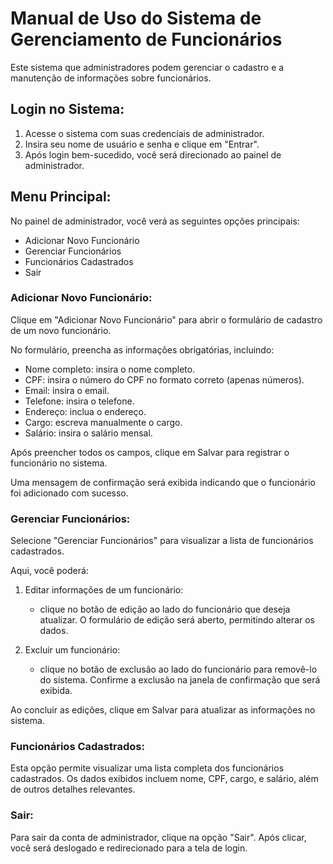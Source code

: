 # Manual de Uso do Sistema de Gerenciamento de Funcionários

Este sistema que administradores podem gerenciar o cadastro e a manutenção de informações sobre funcionários.

## Login no Sistema:
1. Acesse o sistema com suas credenciais de administrador.
2. Insira seu nome de usuário e senha e clique em "Entrar".
3. Após login bem-sucedido, você será direcionado ao painel de administrador.

## Menu Principal:
No painel de administrador, você verá as seguintes opções principais:
  - Adicionar Novo Funcionário
  - Gerenciar Funcionários
  - Funcionários Cadastrados
  - Sair
    
### Adicionar Novo Funcionário:
Clique em "Adicionar Novo Funcionário" para abrir o formulário de cadastro de um novo funcionário.

No formulário, preencha as informações obrigatórias, incluindo:

  - Nome completo: insira o nome completo.
  - CPF: insira o número do CPF no formato correto (apenas números).
  - Email: insira o email.
  - Telefone: insira o telefone.
  - Endereço: inclua o endereço.
  - Cargo: escreva manualmente o cargo.
  - Salário: insira o salário mensal.

Após preencher todos os campos, clique em Salvar para registrar o funcionário no sistema.

Uma mensagem de confirmação será exibida indicando que o funcionário foi adicionado com sucesso.

### Gerenciar Funcionários:
Selecione "Gerenciar Funcionários" para visualizar a lista de funcionários cadastrados.

Aqui, você poderá:

1. Editar informações de um funcionário:
   - clique no botão de edição ao lado do funcionário que deseja atualizar. O formulário de edição será aberto, permitindo alterar os dados.
     
2. Excluir um funcionário:
   - clique no botão de exclusão ao lado do funcionário para removê-lo do sistema. Confirme a exclusão na janela de confirmação que será exibida.
     
Ao concluir as edições, clique em Salvar para atualizar as informações no sistema.

### Funcionários Cadastrados:
Esta opção permite visualizar uma lista completa dos funcionários cadastrados.
Os dados exibidos incluem nome, CPF, cargo, e salário, além de outros detalhes relevantes.

### Sair:
Para sair da conta de administrador, clique na opção "Sair".
Após clicar, você será deslogado e redirecionado para a tela de login.
